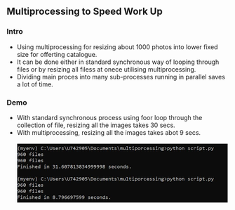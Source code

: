 <h2>Multiprocessing to Speed Work Up</h2>

<h3>Intro</h3>
<ul>
  <li>Using multiprocessing for resizing about 1000 photos into lower fixed size for offerting catalogue.</li>
  <li>It can be done either in standard synchronous way of looping through files or by resizing all filess at onece utilising multiprocessing.</li>
  <li>Dividing main proces into many sub-processes running in parallel saves a lot of time.</li>
</ul>

<h3>Demo</h3>
<ul>
  <li>With standard synchronous process using foor loop through the collection of file, resizing all the images takes 30 secs.</li>
  <li>With multiprocessing, resizing all the images takes abot 9 secs.</li>
  <br>
  <img src="images/demo.JPG">
</ul>

